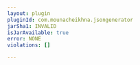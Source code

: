 ```yaml
---
layout: plugin
pluginId: com.mounacheikhna.jsongenerator
jarSha1: INVALID
isJarAvailable: true
error: NONE
violations: []

---
```

